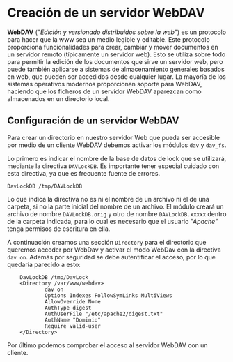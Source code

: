 # Creación de un servidor WebDAV

**WebDAV** ("*Edición y versionado distribuidos sobre la web*") es un protocolo para hacer que la www sea un medio legible y editable. Este protocolo proporciona funcionalidades para crear, cambiar y mover documentos en un servidor remoto (típicamente un servidor web). Esto se utiliza sobre todo para permitir la edición de los documentos que sirve un servidor web, pero puede también aplicarse a sistemas de almacenamiento generales basados en web, que pueden ser accedidos desde cualquier lugar. La mayoría de los sistemas operativos modernos proporcionan soporte para WebDAV, haciendo que los ficheros de un servidor WebDAV aparezcan como almacenados en un directorio local.

## Configuración de un servidor WebDAV

Para crear un directorio en nuestro servidor Web que pueda ser accesible por medio de un cliente WebDAV debemos activar los módulos `dav` y `dav_fs`.

Lo primero es indicar el nombre de la base de datos de lock que se utilizará, mediante la directiva `DAVLockDB`. Es importante tener especial cuidado con esta directiva, ya que es frecuente fuente de errores.

    DavLockDB /tmp/DAVLockDB

Lo que indica la directiva no es ni el nombre de un archivo ni el de una carpeta, si no la parte inicial del nombre de un archivo. El módulo creará un archivo de nombre `DAVLockDB.orig` y otro de nombre `DAVLockDB.xxxxx` dentro de la carpeta indicada, para lo cual es necesario que el usuario *"Apache"* tenga permisos de escritura en ella.

A continuación creamos una sección `Directory` para el directorio que queremos acceder por WebDav y activar el modo WebDav con la directiva `dav on`. Además por seguridad se debe autentificar el acceso, por lo que quedaría parecido a esto:

        DavLockDB /tmp/DavLock
        <Directory /var/www/webdav>
                dav on
                Options Indexes FollowSymLinks MultiViews
                AllowOverride None
                AuthType digest
                AuthUserFile "/etc/apache2/digest.txt"
                AuthName "Dominio"
                Require valid-user
        </Directory>

Por último podemos comprobar el acceso al servidor WebDAV con un cliente.
